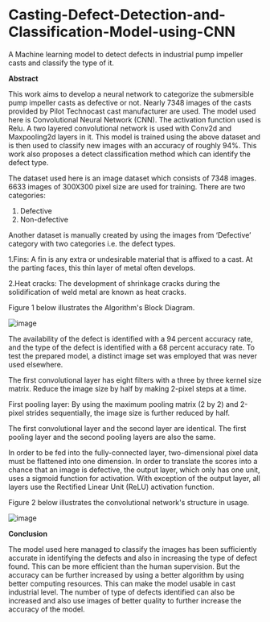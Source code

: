 # Casting-Defect-Detection-and-Classification-Model-using-CNN
A Machine learning model to detect defects in industrial pump impeller casts and classify the type of it.

**Abstract**

This work aims to develop a neural network to categorize the submersible pump impeller casts as defective or not. Nearly 7348 images of the casts provided by Pilot Technocast cast manufacturer are used. The model used here is Convolutional Neural Network (CNN). The activation function used is Relu. A two layered convolutional network is used with Conv2d and Maxpooling2d layers in it. This model is trained using the above dataset and is then used to classify new images with an accuracy of roughly 94%. This work also proposes a detect classification method which can identify the defect type.


The dataset used here is an image dataset which consists of 7348 images.  6633 images of 300X300 pixel size are used for training. There are two categories:
1. Defective
2. Non-defective

Another dataset is manually created by using the images from ‘Defective’ category with two categories i.e. the defect types.

1.Fins: A fin is any extra or undesirable material that is affixed to a cast. At the parting faces, this thin layer of metal often develops.

2.Heat cracks: The development of shrinkage cracks during the solidification of weld metal are known as heat cracks.

Figure 1 below illustrates the Algorithm's Block Diagram.


![image](https://user-images.githubusercontent.com/102479943/189540722-afe05f0e-dfb6-4701-8c34-19c6059621d5.png)


The availability of the defect is identified with a 94 percent accuracy rate, and the type of the defect is identified with a 68 percent accuracy rate. To test the prepared model, a distinct image set was employed that was never used elsewhere.

The first convolutional layer has eight filters with a three by three kernel size matrix. Reduce the image size by half by making 2-pixel steps at a time.

First pooling layer: By using the maximum pooling matrix (2 by 2) and 2-pixel strides sequentially, the image size is further reduced by half.

The first convolutional layer and the second layer are identical. The first pooling layer and the second pooling layers are also the same.

In order to be fed into the fully-connected layer, two-dimensional pixel data must be flattened into one dimension. In order to translate the scores into a chance that an image is defective, the output layer, which only has one unit, uses a sigmoid function for activation. With exception of the output layer, all layers use the Rectified Linear Unit (ReLU) activation function.


Figure 2 below illustrates the convolutional network's structure in usage.

 
![image](https://user-images.githubusercontent.com/102479943/189540834-8de9aa81-770f-4a82-b8b7-a549d885508e.png)


**Conclusion**

The model used here managed to classify the images has been sufficiently accurate in identifying the defects and also in increasing the type of defect found. This can be more efficient than the human supervision. But the accuracy can be further increased by using a better algorithm by using better computing resources. This can make the model usable in cast industrial level. The number of type of defects identified can also be increased and also use images of better quality to further increase the accuracy of the model.

